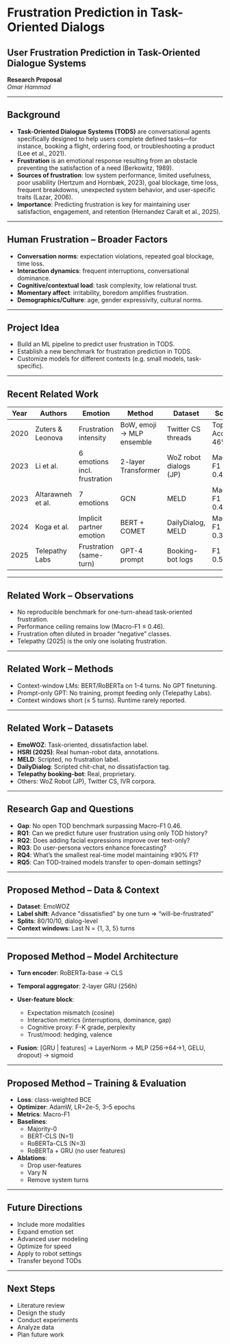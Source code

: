 # Frustration Prediction in Task-Oriented Dialogs

## User Frustration Prediction in Task-Oriented Dialogue Systems  
**Research Proposal**  
_Omar Hammad_

---

## Background

- **Task-Oriented Dialogue Systems (TODS)** are conversational agents specifically designed to help users complete defined tasks—for instance, booking a flight, ordering food, or troubleshooting a product (Lee et al., 2021).
- **Frustration** is an emotional response resulting from an obstacle preventing the satisfaction of a need (Berkowitz, 1989).
- **Sources of frustration**: low system performance, limited usefulness, poor usability (Hertzum and Hornbæk, 2023), goal blockage, time loss, frequent breakdowns, unexpected system behavior, and user-specific traits (Lazar, 2006).
- **Importance**: Predicting frustration is key for maintaining user satisfaction, engagement, and retention (Hernandez Caralt et al., 2025).

---

## Human Frustration – Broader Factors

- **Conversation norms**: expectation violations, repeated goal blockage, time loss.
- **Interaction dynamics**: frequent interruptions, conversational dominance.
- **Cognitive/contextual load**: task complexity, low relational trust.
- **Momentary affect**: irritability, boredom amplifies frustration.
- **Demographics/Culture**: age, gender expressivity, cultural norms.

---

## Project Idea

- Build an ML pipeline to predict user frustration in TODS.
- Establish a new benchmark for frustration prediction in TODS.
- Customize models for different contexts (e.g. small models, task-specific).

---

## Recent Related Work

| Year | Authors | Emotion | Method | Dataset | Score | Limits |
|------|---------|---------|--------|---------|-------|--------|
| 2020 | Zuters & Leonova | Frustration intensity | BoW, emoji → MLP ensemble | Twitter CS threads | Top-1 Acc 46% | No split released |
| 2023 | Li et al. | 6 emotions incl. frustration | 2-layer Transformer | WoZ robot dialogs (JP) | Macro-F1 0.46 | No English TOD, private |
| 2023 | Altarawneh et al. | 7 emotions | GCN | MELD | Macro-F1 0.43 | Scripted TV |
| 2024 | Koga et al. | Implicit partner emotion | BERT + COMET | DailyDialog, MELD | Macro-F1 0.39 | Weak on frustration |
| 2025 | Telepathy Labs | Frustration (same-turn) | GPT-4 prompt | Booking-bot logs | F1 0.58 | Proprietary |

---

## Related Work – Observations

- No reproducible benchmark for one-turn-ahead task-oriented frustration.
- Performance ceiling remains low (Macro-F1 ≤ 0.46).
- Frustration often diluted in broader “negative” classes.
- Telepathy (2025) is the only one isolating frustration.

---

## Related Work – Methods

- Context-window LMs: BERT/RoBERTa on 1-4 turns. No GPT finetuning.
- Prompt-only GPT: No training, prompt feeding only (Telepathy Labs).
- Context windows short (≤ 5 turns). Runtime rarely reported.

---

## Related Work – Datasets

- **EmoWOZ**: Task-oriented, dissatisfaction label.
- **HSRI (2025)**: Real human-robot data, annotations.
- **MELD**: Scripted, no frustration label.
- **DailyDialog**: Scripted chit-chat, no dissatisfaction tag.
- **Telepathy booking-bot**: Real, proprietary.
- Others: WoZ Robot (JP), Twitter CS, IVR corpora.

---

## Research Gap and Questions

- **Gap**: No open TOD benchmark surpassing Macro-F1 0.46.
- **RQ1**: Can we predict future user frustration using only TOD history?
- **RQ2**: Does adding facial expressions improve over text-only?
- **RQ3**: Do user-persona vectors enhance forecasting?
- **RQ4**: What’s the smallest real-time model maintaining ≥90% F1?
- **RQ5**: Can TOD-trained models transfer to open-domain settings?

---

## Proposed Method – Data & Context

- **Dataset**: EmoWOZ
- **Label shift**: Advance "dissatisfied" by one turn ⇒ “will-be-frustrated”
- **Splits**: 80/10/10, dialog-level
- **Context windows**: Last N = {1, 3, 5} turns

---

## Proposed Method – Model Architecture

- **Turn encoder**: RoBERTa-base → CLS
- **Temporal aggregator**: 2-layer GRU (256h)
- **User-feature block**:
  - Expectation mismatch (cosine)
  - Interaction metrics (interruptions, dominance, gap)
  - Cognitive proxy: F-K grade, perplexity
  - Trust/mood: hedging, valence

- **Fusion**: [GRU | features] → LayerNorm → MLP (256→64→1, GELU, dropout) → sigmoid

---

## Proposed Method – Training & Evaluation

- **Loss**: class-weighted BCE
- **Optimizer**: AdamW, LR=2e-5, 3–5 epochs
- **Metrics**: Macro-F1
- **Baselines**:
  - Majority-0
  - BERT-CLS (N=1)
  - RoBERTa-CLS (N=3)
  - RoBERTa + GRU (no user features)
- **Ablations**:
  - Drop user-features
  - Vary N
  - Remove system turns

---

## Future Directions

- Include more modalities
- Expand emotion set
- Advanced user modeling
- Optimize for speed
- Apply to robot settings
- Transfer beyond TODs

---

## Next Steps

- Literature review
- Design the study
- Conduct experiments
- Analyze data
- Plan future work
